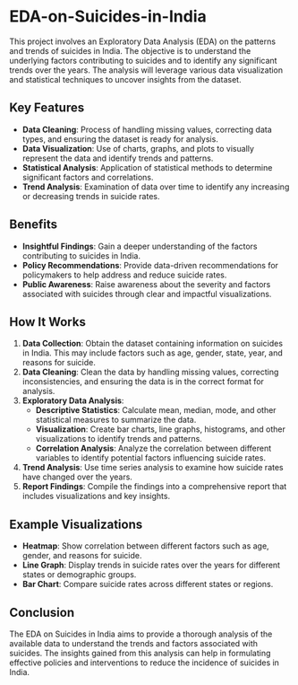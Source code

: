 # EDA-on-Suicides-in-India
This project involves an Exploratory Data Analysis (EDA) on the patterns and trends of suicides in India. The objective is to understand the underlying factors contributing to suicides and to identify any significant trends over the years. The analysis will leverage various data visualization and statistical techniques to uncover insights from the dataset.

## Key Features

- **Data Cleaning**: Process of handling missing values, correcting data types, and ensuring the dataset is ready for analysis.
- **Data Visualization**: Use of charts, graphs, and plots to visually represent the data and identify trends and patterns.
- **Statistical Analysis**: Application of statistical methods to determine significant factors and correlations.
- **Trend Analysis**: Examination of data over time to identify any increasing or decreasing trends in suicide rates.

## Benefits

- **Insightful Findings**: Gain a deeper understanding of the factors contributing to suicides in India.
- **Policy Recommendations**: Provide data-driven recommendations for policymakers to help address and reduce suicide rates.
- **Public Awareness**: Raise awareness about the severity and factors associated with suicides through clear and impactful visualizations.

## How It Works

1. **Data Collection**: Obtain the dataset containing information on suicides in India. This may include factors such as age, gender, state, year, and reasons for suicide.
2. **Data Cleaning**: Clean the data by handling missing values, correcting inconsistencies, and ensuring the data is in the correct format for analysis.
3. **Exploratory Data Analysis**:
    - **Descriptive Statistics**: Calculate mean, median, mode, and other statistical measures to summarize the data.
    - **Visualization**: Create bar charts, line graphs, histograms, and other visualizations to identify trends and patterns.
    - **Correlation Analysis**: Analyze the correlation between different variables to identify potential factors influencing suicide rates.
4. **Trend Analysis**: Use time series analysis to examine how suicide rates have changed over the years.
5. **Report Findings**: Compile the findings into a comprehensive report that includes visualizations and key insights.

## Example Visualizations

- **Heatmap**: Show correlation between different factors such as age, gender, and reasons for suicide.
- **Line Graph**: Display trends in suicide rates over the years for different states or demographic groups.
- **Bar Chart**: Compare suicide rates across different states or regions.

## Conclusion

The EDA on Suicides in India aims to provide a thorough analysis of the available data to understand the trends and factors associated with suicides. The insights gained from this analysis can help in formulating effective policies and interventions to reduce the incidence of suicides in India.
